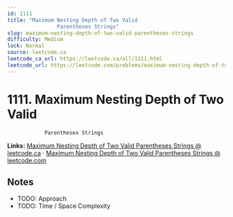 ```yaml
--- 
id: 1111
title: "Maximum Nesting Depth of Two Valid
                Parentheses Strings"
slug: maximum-nesting-depth-of-two-valid-parentheses-strings
difficulty: Medium
lock: Normal
source: leetcode.ca
leetcode_ca_url: https://leetcode.ca/all/1111.html
leetcode_url: https://leetcode.com/problems/maximum-nesting-depth-of-two-valid-parentheses-strings/
---
```


# 1111. Maximum Nesting Depth of Two Valid
                Parentheses Strings

**Links:** [Maximum Nesting Depth of Two Valid
                Parentheses Strings @ leetcode.ca](https://leetcode.ca/all/1111.html) · [Maximum Nesting Depth of Two Valid
                Parentheses Strings @ leetcode.com](https://leetcode.com/problems/maximum-nesting-depth-of-two-valid-parentheses-strings/)

## Notes
- TODO: Approach
- TODO: Time / Space Complexity
